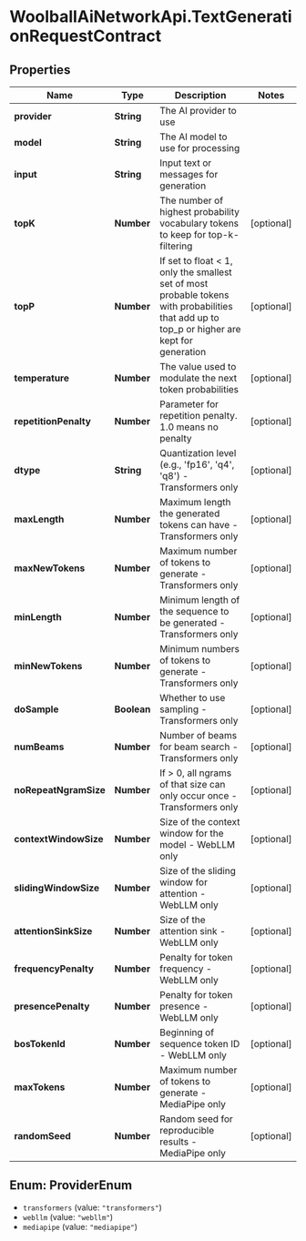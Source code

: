 # WoolballAiNetworkApi.TextGenerationRequestContract

## Properties
Name | Type | Description | Notes
------------ | ------------- | ------------- | -------------
**provider** | **String** | The AI provider to use | 
**model** | **String** | The AI model to use for processing | 
**input** | **String** | Input text or messages for generation | 
**topK** | **Number** | The number of highest probability vocabulary tokens to keep for top-k-filtering | [optional] 
**topP** | **Number** | If set to float &lt; 1, only the smallest set of most probable tokens with probabilities that add up to top_p or higher are kept for generation | [optional] 
**temperature** | **Number** | The value used to modulate the next token probabilities | [optional] 
**repetitionPenalty** | **Number** | Parameter for repetition penalty. 1.0 means no penalty | [optional] 
**dtype** | **String** | Quantization level (e.g., &#x27;fp16&#x27;, &#x27;q4&#x27;, &#x27;q8&#x27;) - Transformers only | [optional] 
**maxLength** | **Number** | Maximum length the generated tokens can have - Transformers only | [optional] 
**maxNewTokens** | **Number** | Maximum number of tokens to generate - Transformers only | [optional] 
**minLength** | **Number** | Minimum length of the sequence to be generated - Transformers only | [optional] 
**minNewTokens** | **Number** | Minimum numbers of tokens to generate - Transformers only | [optional] 
**doSample** | **Boolean** | Whether to use sampling - Transformers only | [optional] 
**numBeams** | **Number** | Number of beams for beam search - Transformers only | [optional] 
**noRepeatNgramSize** | **Number** | If &gt; 0, all ngrams of that size can only occur once - Transformers only | [optional] 
**contextWindowSize** | **Number** | Size of the context window for the model - WebLLM only | [optional] 
**slidingWindowSize** | **Number** | Size of the sliding window for attention - WebLLM only | [optional] 
**attentionSinkSize** | **Number** | Size of the attention sink - WebLLM only | [optional] 
**frequencyPenalty** | **Number** | Penalty for token frequency - WebLLM only | [optional] 
**presencePenalty** | **Number** | Penalty for token presence - WebLLM only | [optional] 
**bosTokenId** | **Number** | Beginning of sequence token ID - WebLLM only | [optional] 
**maxTokens** | **Number** | Maximum number of tokens to generate - MediaPipe only | [optional] 
**randomSeed** | **Number** | Random seed for reproducible results - MediaPipe only | [optional] 

<a name="ProviderEnum"></a>
## Enum: ProviderEnum

* `transformers` (value: `"transformers"`)
* `webllm` (value: `"webllm"`)
* `mediapipe` (value: `"mediapipe"`)

